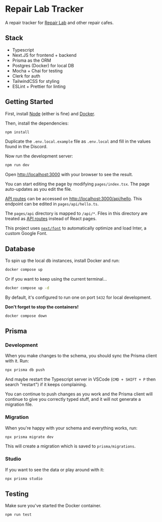 # Repair Lab Tracker

A repair tracker for [Repair Lab](https://repairlab.myfreesites.net/) and other repair cafes.

## Stack

- Typescript
- Next.JS for frontend + backend
- Prisma as the ORM
- Postgres (Docker) for local DB
- Mocha + Chai for testing
- Clerk for auth
- TailwindCSS for styling
- ESLint + Prettier for linting

## Getting Started

First, install [Node](https://nodejs.org/en/download/) (either is fine) and [Docker](https://docs.docker.com/get-docker/).

Then, install the dependencies:

```bash
npm install
```

Duplicate the `.env.local.example` file as `.env.local` and fill in the values found in the Discord.

Now run the development server:

```bash
npm run dev
```

Open [http://localhost:3000](http://localhost:3000) with your browser to see the result.

You can start editing the page by modifying `pages/index.tsx`. The page auto-updates as you edit the file.

[API routes](https://nextjs.org/docs/api-routes/introduction) can be accessed on [http://localhost:3000/api/hello](http://localhost:3000/api/hello). This endpoint can be edited in `pages/api/hello.ts`.

The `pages/api` directory is mapped to `/api/*`. Files in this directory are treated as [API routes](https://nextjs.org/docs/api-routes/introduction) instead of React pages.

This project uses [`next/font`](https://nextjs.org/docs/basic-features/font-optimization) to automatically optimize and load Inter, a custom Google Font.

## Database

To spin up the local db instances, install Docker and run:

```sh
docker compose up
```

Or if you want to keep using the current terminal...

```sh
docker compose up -d
```

By default, it's configured to run one on port `5432` for local development.

**Don't forget to stop the containers!**

```sh
docker compose down
```

## Prisma

### Development

When you make changes to the schema, you should sync the Prisma client with it. Run:

```sh
npx prisma db push
```

And maybe restart the Typescript server in VSCode (`CMD + SHIFT + P` then search "restart") if it keeps complaining.

You can continue to push changes as you work and the Prisma client will continue to give you correctly typed stuff, and it will not generate a migration file.

### Migration

When you're happy with your schema and everything works, run:

```sh
npx prisma migrate dev
```

This will create a migration which is saved to `prisma/migrations`.

### Studio

If you want to see the data or play around with it:

```sh
npx prisma studio
```

## Testing

Make sure you've started the Docker container.

```sh
npm run test
```
